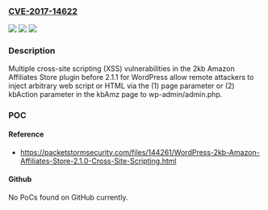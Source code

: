 ### [CVE-2017-14622](https://cve.mitre.org/cgi-bin/cvename.cgi?name=CVE-2017-14622)
![](https://img.shields.io/static/v1?label=Product&message=n%2Fa&color=blue)
![](https://img.shields.io/static/v1?label=Version&message=n%2Fa&color=blue)
![](https://img.shields.io/static/v1?label=Vulnerability&message=n%2Fa&color=brighgreen)

### Description

Multiple cross-site scripting (XSS) vulnerabilities in the 2kb Amazon Affiliates Store plugin before 2.1.1 for WordPress allow remote attackers to inject arbitrary web script or HTML via the (1) page parameter or (2) kbAction parameter in the kbAmz page to wp-admin/admin.php.

### POC

#### Reference
- https://packetstormsecurity.com/files/144261/WordPress-2kb-Amazon-Affiliates-Store-2.1.0-Cross-Site-Scripting.html

#### Github
No PoCs found on GitHub currently.

